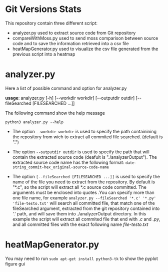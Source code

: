 # Git Versions Stats
This repository contain three different script:
- analyzer.py used to extract source code from Git repository
- compareWithMoss.py used to send moss comparison between source code and to save the information retrieved into a csv file
- heatMapGenerator.py used to visualize the csv file generated from the previous script into a heatmap

# analyzer.py
Here a list of possible command and option for analyzer.py

**usage**: analyzer.py [-h] [--workdir workdir] [--outputdir outdir] [--fileSearched [FILESEARCHED ...]]

The following command show the help message

`python3 analyzer.py --help`

- The option `--workdir workdir` is used to specify the path containining the repository from wich to extract all commited file searched. (default is ".")

- The option `--outputdir outdir` is used to specify the path that will contain the extracted source code (deafult is "./analyzerOutput"). The extracted source code name has the following format: `date-string_commit-hex_original-source-code-name`

- The option `[--fileSearched [FILESEARCHED ...]]` is used to specify the name of the file you need to extract from the repository. By default is "*.c", so the script will extract all *.c source code committed. The arguments must be enclosed into quotes .You can specify more than one file name, for example `analyzer.py --fileSearched '*.c' '*.py' 'file-testo.txt'` will search all committed file, that match one of the fileSearched argument, extracted from the git repository contained into '.' path, and will save them into ./analyzerOutput directory. In this example the script will extract all commited file that end with _.c_ and _.py_, and all committed files with the exact following name _file-testo.txt_






#  heatMapGenerator.py

You may need to run `sudo apt-get install python3-tk` to show the pyplot figure gui
